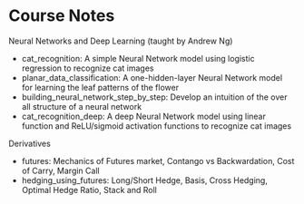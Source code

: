# Course Notes

Neural Networks and Deep Learning (taught by Andrew Ng)
* cat_recognition: A simple Neural Network model using logistic regression to recognize cat images
* planar_data_classification: A one-hidden-layer Neural Network model for learning the leaf patterns of the flower
* building_neural_network_step_by_step: Develop an intuition of the over all structure of a neural network
* cat_recognition_deep: A deep Neural Network model using linear function and ReLU/sigmoid activation functions to recognize cat images

Derivatives
* futures: Mechanics of Futures market, Contango vs Backwardation, Cost of Carry, Margin Call
* hedging_using_futures: Long/Short Hedge, Basis, Cross Hedging, Optimal Hedge Ratio, Stack and Roll

